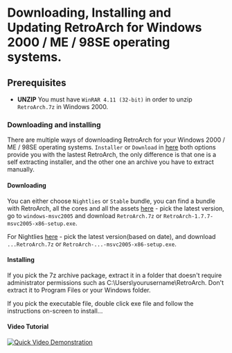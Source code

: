 # Downloading, Installing and Updating RetroArch for Windows 2000 / ME / 98SE operating systems.

## Prerequisites

- **UNZIP** You must have `WinRAR 4.11 (32-bit)` in order to unzip `RetroArch.7z` in Windows 2000.

### Downloading and installing

There are multiple ways of downloading RetroArch for your Windows 2000 / ME / 98SE operating systems. `Installer` or `Download` in [here](https://www.retroarch.com/index.php?page=platforms) both options provide you with the lastest RetroArch, the only difference is that one is a self extracting installer, and the other one an archive you have to extract manually.

#### Downloading

You can either choose `Nightlies` or `Stable` bundle, you can find a bundle with RetroArch, all the cores and all the assets [here](https://buildbot.libretro.com/stable/) - pick the latest version, go to `windows-msvc2005` and download `RetroArch.7z` or `RetroArch-1.7.7-msvc2005-x86-setup.exe`.

For Nightlies [here](http://buildbot.libretro.com/nightly/windows-msvc2005/x86/) - pick the latest version(based on date), and download `...RetroArch.7z` or `RetroArch-...-msvc2005-x86-setup.exe`.

#### Installing

If you pick the 7z archive package, extract it in a folder that doesn't require administrator permissions such as C:\Users\yourusername\RetroArch. Don't extract it to Program Files or your Windows folder.

If you pick the executable file, double click exe file and follow the instructions on-screen to install...

#### Video Tutorial

[![Quick Video Demonstration](http://img.youtube.com/vi/M8pNxq_vifQ/0.jpg)](http://www.youtube.com/watch?v=M8pNxq_vifQ)
